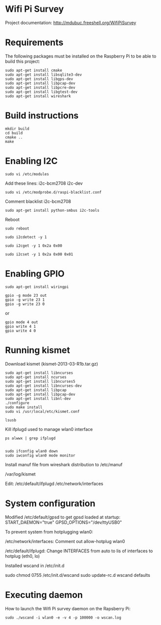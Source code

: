 # Wifi Pi Survey #

Project documentation: http://mdubuc.freeshell.org/WifiPiSurvey

# Requirements #

The following packages must be installed on the Raspberry Pi to be able to build this project:

```
sudo apt-get install cmake
sudo apt-get install libsqlite3-dev
sudo apt-get install libgps-dev
sudo apt-get install libpcap-dev
sudo apt-get install libpcre-dev
sudo apt-get install libgtest-dev
sudo apt-get install wireshark
```

# Build instructions #

```
mkdir build
cd build
cmake ..
make
```

# Enabling I2C #

```
sudo vi /etc/modules
```

Add these lines:
i2c-bcm2708
i2c-dev

```
sudo vi /etc/modprobe.d/raspi-blacklist.conf
```

Comment blacklist i2c-bcm2708

```
sudo apt-get install python-smbus i2c-tools
```

Reboot
```
sudo reboot
```

```
sudo i2cdetect -y 1

sudo i2cget -y 1 0x2a 0x00

sudo i2cset -y 1 0x2a 0x00 0x01
```

# Enabling GPIO #

```
sudo apt-get install wiringpi
```

```
gpio -g mode 23 out
gpio -g write 23 1
gpio -g write 23 0
```
or
```
gpio mode 4 out
gpio write 4 1
gpio write 4 0
```

# Running kismet #

Download kismet (kismet-2013-03-R1b.tar.gz)

```
sudo apt-get install libncurses
sudo apt-get install ncurses
sudo apt-get install libncurses5
sudo apt-get install libncurses-dev
sudo apt-get install libpcap
sudo apt-get install libpcap-dev
sudo apt-get install libnl-dev
./configure
sudo make install
sudo vi /usr/local/etc/kismet.conf

lsusb
```

Kill ifplugd used to manage wlan0 interface
```
ps alwwx | grep ifplugd


sudo ifconfig wlan0 down
sudo iwconfig wlan0 mode monitor
```

Install manuf file from wireshark distribution to /etc/manuf

/var/log/kismet

Edit:
/etc/default/ifplugd
/etc/network/interfaces

# System configuration #

Modified /etc/default/gpsd to get gpsd loaded at startup:
START_DAEMON="true"
GPSD_OPTIONS="/dev/ttyUSB0"

To prevent system from hotplugging wlan0:

/etc/network/interfaces:
Comment out allow-hotplug wlan0

/etc/default/ifplugd:
Change INTERFACES from auto to lis of interfaces to hotplug (eth0, lo)

Installed wscand in /etc/init.d

sudo chmod 0755 /etc/init.d/wscand
sudo update-rc.d wscand defaults

# Executing daemon #

How to launch the Wifi Pi survey daemon on the Rapsberry Pi:

```
sudo ./wscand -i wlan0 -e -v 4 -p 100000 -o wscan.log
```
